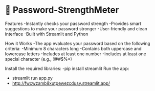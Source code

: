 # 🔏 Password-StrengthMeter

 Features
   -Instantly checks your password strength
   -Provides smart suggestions to make your password stronger
   -User-friendly and clean interface
   -Built with Streamlit and Python

 How it Works
   -The app evaluates your password based on the following criteria:
   -Minimum 8 characters long
   -Contains both uppercase and lowercase letters
   -Includes at least one number
   -Includes at least one special character (e.g., !@#$%*)

 Install the required libraries:
   -pip install streamlit
 Run the app:
  - streamlit run app.py
  - http://fwcwzamb8xutpewezcdusy.streamlit.app/
